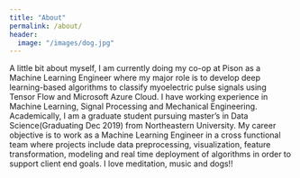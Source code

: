 ```yaml
---
title: "About"
permalink: /about/
header:
  image: "/images/dog.jpg"
---
```


 A little bit about myself, I am currently doing my co-op at Pison as a Machine Learning Engineer where my major role is to develop deep learning-based algorithms to classify myoelectric pulse signals using Tensor Flow and Microsoft Azure Cloud. I have working experience in Machine Learning, Signal Processing and Mechanical Engineering.  Academically, I am a graduate student pursuing master’s in Data Science(Graduating Dec 2019) from Northeastern University. My career objective is to work as a Machine Learning Engineer in a cross functional team where projects include data preprocessing, visualization, feature transformation, modeling and real time deployment of algorithms in order to support client end goals. I love meditation, music and dogs!!
